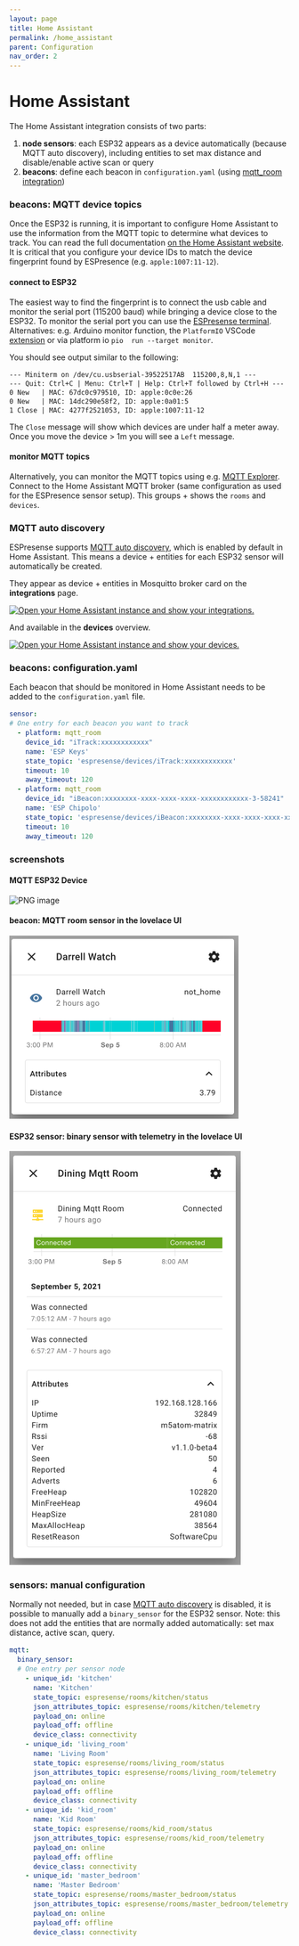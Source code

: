 ```yaml
---
layout: page
title: Home Assistant
permalink: /home_assistant
parent: Configuration
nav_order: 2
---
```


# Home Assistant

The Home Assistant integration consists of two parts:
1. **node sensors**: each ESP32 appears as a device automatically (because MQTT auto discovery), including entities to set max distance and disable/enable active scan or query
2. **beacons**: define each beacon in `configuration.yaml` (using [mqtt_room integration](https://www.home-assistant.io/integrations/mqtt_room/))

### beacons: MQTT device topics

Once the ESP32 is running, it is important to configure Home Assistant to use the information from the MQTT topic to determine what devices to track. You can read the full documentation [on the Home Assistant website](https://www.home-assistant.io/components/sensor.mqtt_room/). It is critical that you configure your device IDs to match the device fingerprint found by ESPresence (e.g. `apple:1007:11-12`).

#### connect to ESP32

The easiest way to find the fingerprint is to connect the usb cable and monitor the serial port (115200 baud) while bringing a device close to the ESP32. To monitor the serial port you can use the [ESPresense terminal](https://espresense.com/terminal).
Alternatives: e.g. Arduino monitor function, the `PlatformIO` VSCode [extension](https://diyprojects.io/install-ide-platformio-extension-visual-studio-code-vscode-windows-32-bit-linux/#.YTmXNNMzYZ8) or via platform io ``pio  run --target monitor``.

You should see output similar to the following:

```terminal
--- Miniterm on /dev/cu.usbserial-39522517AB  115200,8,N,1 ---
--- Quit: Ctrl+C | Menu: Ctrl+T | Help: Ctrl+T followed by Ctrl+H ---
0 New   | MAC: 67dc0c979510, ID: apple:0c0e:26
0 New   | MAC: 14dc290e58f2, ID: apple:0a01:5
1 Close | MAC: 4277f2521053, ID: apple:1007:11-12
```

The `Close` message will show which devices are under half a meter away. Once you move the device > 1m you will see a `Left` message.

#### monitor MQTT topics

Alternatively, you can monitor the MQTT topics using e.g. [MQTT Explorer](http://mqtt-explorer.com/).
Connect to the Home Assistant MQTT broker (same configuration as used for the ESPresence sensor setup).
This groups + shows the `rooms` and `devices`.

### MQTT auto discovery

ESPresense supports [MQTT auto discovery](https://www.home-assistant.io/docs/mqtt/discovery/), which is enabled by default in Home Assistant.
This means a device + entities for each ESP32 sensor will automatically be created.

They appear as device + entities in Mosquitto broker card on the **integrations** page.

[![Open your Home Assistant instance and show your integrations.](https://my.home-assistant.io/badges/integrations.svg)](https://my.home-assistant.io/redirect/integrations/)

And available in the **devices** overview.

[![Open your Home Assistant instance and show your devices.](https://my.home-assistant.io/badges/devices.svg)](https://my.home-assistant.io/redirect/devices/)

### beacons: configuration.yaml

Each beacon that should be monitored in Home Assistant needs to be added to the `configuration.yaml` file.

```yaml
sensor:
# One entry for each beacon you want to track
  - platform: mqtt_room
    device_id: "iTrack:xxxxxxxxxxxx"
    name: 'ESP Keys'
    state_topic: 'espresense/devices/iTrack:xxxxxxxxxxxx'
    timeout: 10
    away_timeout: 120
  - platform: mqtt_room
    device_id: "iBeacon:xxxxxxxx-xxxx-xxxx-xxxx-xxxxxxxxxxxx-3-58241"
    name: 'ESP Chipolo'
    state_topic: 'espresense/devices/iBeacon:xxxxxxxx-xxxx-xxxx-xxxx-xxxxxxxxxxxx-3-58241'
    timeout: 10
    away_timeout: 120
```

### screenshots

#### MQTT ESP32 Device

<img width="1033" alt="PNG image" src="https://user-images.githubusercontent.com/2084872/150005629-b080bf83-7eed-458d-8c91-808deb568e61.png">

#### beacon: MQTT room sensor in the lovelace UI

![Mqtt Room sensor](/images/mqtt_room_sensor.png)

#### ESP32 sensor: binary sensor with telemetry in the lovelace UI

![Binary sensor with telemetry](/images/binary_sensor_with_telemetry.png)

### sensors: manual configuration

Normally not needed, but in case [MQTT auto discovery](https://www.home-assistant.io/docs/mqtt/discovery/) is disabled, it is possible to manually add a `binary_sensor` for the ESP32 sensor.
Note: this does not add the entities that are normally added automatically: set max distance, active scan, query.

```yaml
mqtt:
  binary_sensor:
  # One entry per sensor node
    - unique_id: 'kitchen'
      name: 'Kitchen'
      state_topic: espresense/rooms/kitchen/status
      json_attributes_topic: espresense/rooms/kitchen/telemetry
      payload_on: online
      payload_off: offline
      device_class: connectivity
    - unique_id: 'living_room'
      name: 'Living Room'
      state_topic: espresense/rooms/living_room/status
      json_attributes_topic: espresense/rooms/living_room/telemetry
      payload_on: online
      payload_off: offline
      device_class: connectivity
    - unique_id: 'kid_room'
      name: 'Kid Room'
      state_topic: espresense/rooms/kid_room/status
      json_attributes_topic: espresense/rooms/kid_room/telemetry
      payload_on: online
      payload_off: offline
      device_class: connectivity
    - unique_id: 'master_bedroom'
      name: 'Master Bedroom'
      state_topic: espresense/rooms/master_bedroom/status
      json_attributes_topic: espresense/rooms/master_bedroom/telemetry
      payload_on: online
      payload_off: offline
      device_class: connectivity
```
